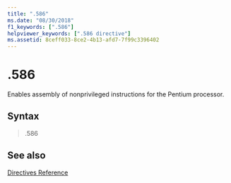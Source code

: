```yaml
---
title: ".586"
ms.date: "08/30/2018"
f1_keywords: [".586"]
helpviewer_keywords: [".586 directive"]
ms.assetid: 8ceff033-8ce2-4b13-afd7-7f99c3396402
---
```

# .586

Enables assembly of nonprivileged instructions for the Pentium processor.

## Syntax

> .586

## See also

[Directives Reference](../../assembler/masm/directives-reference.md)<br/>